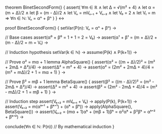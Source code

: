 theorem BinetSecondForm() {
  assert(
    ∀m ∈ ℝ ∧
    let Δ = √(m² + 4) ∧
    let α = (m + Δ)/2 ∧
    let β = (m - Δ)/2 ∧
    let Vₙ = mVₙ₋₁ + Vₙ₋₂ ∧
    let V₀ = 2 ∧
    let V₁ = m ⇒
    ∀n ∈ ℕ: Vₙ = αⁿ + βⁿ
  )
} ↔

proof BinetSecondForm() {
  setVar(P(n): Vₙ = αⁿ + βⁿ) →
  
  // Base cases
  assert(α⁰ + β⁰ = 1 + 1 = 2 = V₀) →
  assert(α¹ + β¹ = (m + Δ)/2 + (m - Δ)/2 = m = V₁) →
  
  // Induction hypothesis
  setVar(k ∈ ℕ) →
  assume(P(k) ∧ P(k+1)) →
  
  // Prove α² = mα + 1
  lemma AlphaSquare() {
    assert(α² = ((m + Δ)/2)² = (m² + 2mΔ + Δ²)/4) →
    assert(Δ² = m² + 4) →
    assert(α² = (2m² + 2mΔ + 4)/4 = (m² + mΔ)/2 + 1 = mα + 1)
  } →
  
  // Prove β² = mβ + 1
  lemma BetaSquare() {
    assert(β² = ((m - Δ)/2)² = (m² - 2mΔ + Δ²)/4) →
    assert(Δ² = m² + 4) →
    assert(β² = (2m² - 2mΔ + 4)/4 = (m² - mΔ)/2 + 1 = mβ + 1)
  } →
  
  // Induction step
  assert(Vₖ₊₂ = mVₖ₊₁ + Vₖ) →
  apply(P(k), P(k+1)) →
  assert(Vₖ₊₂ = m(αᵏ⁺¹ + βᵏ⁺¹) + (αᵏ + βᵏ)) →
  apply(AlphaSquare(), BetaSquare()) →
  assert(Vₖ₊₂ = (mα + 1)αᵏ + (mβ + 1)βᵏ = α²αᵏ + β²βᵏ = αᵏ⁺² + βᵏ⁺²) →
  
  conclude(∀n ∈ ℕ: P(n)) // By mathematical induction
}